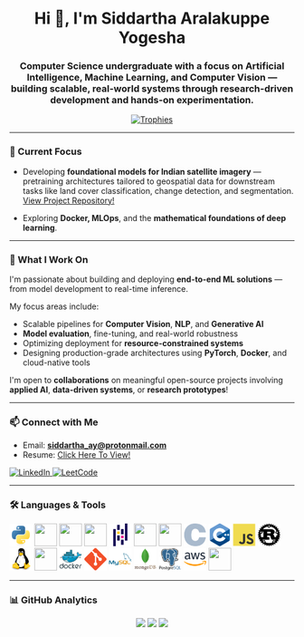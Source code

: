 <h1 align="center">Hi 👋, I'm Siddartha Aralakuppe Yogesha</h1>
<h3 align="center">Computer Science undergraduate with a focus on Artificial Intelligence, Machine Learning, and Computer Vision — building scalable, real-world systems through research-driven development and hands-on experimentation.</h3>

<p align="center">
  <a href="https://github-profile-trophy.vercel.app/?username=siddarthaa">
    <img src="https://github-profile-trophy.vercel.app/?username=siddarthaa&theme=gruvbox&margin-w=10&margin-h=10" alt="Trophies" />
  </a>
</p>

---

### 🔬 Current Focus

- Developing **foundational models for Indian satellite imagery** — pretraining architectures tailored to geospatial data for downstream tasks like land cover classification, change detection, and segmentation.  
  [View Project Repository!](https://github.com/SiddarthAA)

- Exploring **Docker, MLOps**, and the **mathematical foundations of deep learning**.

---

### 🚀 What I Work On

I'm passionate about building and deploying **end-to-end ML solutions** — from model development to real-time inference.

My focus areas include:
- Scalable pipelines for **Computer Vision**, **NLP**, and **Generative AI**
- **Model evaluation**, fine-tuning, and real-world robustness
- Optimizing deployment for **resource-constrained systems**
- Designing production-grade architectures using **PyTorch**, **Docker**, and cloud-native tools

I'm open to **collaborations** on meaningful open-source projects involving **applied AI**, **data-driven systems**, or **research prototypes**!

---

### 📫 Connect with Me

- Email: **siddartha_ay@protonmail.com**
- Resume: [Click Here To View!](https://drive.google.com/file/d/1IkIHuwMfhmvM03rcVjPbMxXswfNL_bSs/view?usp=sharing)

<p align="left">
  <a href="https://linkedin.com/in/siddarthaay" target="_blank">
    <img src="https://raw.githubusercontent.com/rahuldkjain/github-profile-readme-generator/master/src/images/icons/Social/linked-in-alt.svg" alt="LinkedIn" height="30" width="40" />
  </a>
  <a href="https://www.leetcode.com/siddarthaa" target="_blank">
    <img src="https://raw.githubusercontent.com/rahuldkjain/github-profile-readme-generator/master/src/images/icons/Social/leet-code.svg" alt="LeetCode" height="30" width="40" />
  </a>
</p>

---

### 🛠️ Languages & Tools

<p align="left">
  <img src="https://raw.githubusercontent.com/devicons/devicon/master/icons/python/python-original.svg" width="40" height="40"/>
  <img src="https://www.vectorlogo.zone/logos/pytorch/pytorch-icon.svg" width="40" height="40"/>
  <img src="https://www.vectorlogo.zone/logos/tensorflow/tensorflow-icon.svg" width="40" height="40"/>
  <img src="https://upload.wikimedia.org/wikipedia/commons/0/05/Scikit_learn_logo_small.svg" width="40" height="40"/>
  <img src="https://raw.githubusercontent.com/devicons/devicon/master/icons/pandas/pandas-original.svg" width="40" height="40"/>
  <img src="https://seaborn.pydata.org/_images/logo-mark-lightbg.svg" width="40" height="40"/>
  <img src="https://www.vectorlogo.zone/logos/opencv/opencv-icon.svg" width="40" height="40"/>
  <img src="https://raw.githubusercontent.com/devicons/devicon/master/icons/c/c-original.svg" width="40" height="40"/>
  <img src="https://raw.githubusercontent.com/devicons/devicon/master/icons/cplusplus/cplusplus-original.svg" width="40" height="40"/>
  <img src="https://raw.githubusercontent.com/devicons/devicon/master/icons/javascript/javascript-original.svg" width="40" height="40"/>
  <img src="https://raw.githubusercontent.com/devicons/devicon/master/icons/rust/rust-plain.svg" width="40" height="40"/>
  <img src="https://raw.githubusercontent.com/devicons/devicon/master/icons/linux/linux-original.svg" width="40" height="40"/>
  <img src="https://www.vectorlogo.zone/logos/gnu_bash/gnu_bash-icon.svg" width="40" height="40"/>
  <img src="https://raw.githubusercontent.com/devicons/devicon/master/icons/docker/docker-original-wordmark.svg" width="40" height="40"/>
  <img src="https://raw.githubusercontent.com/devicons/devicon/master/icons/git/git-original.svg" width="40" height="40"/>
  <img src="https://raw.githubusercontent.com/devicons/devicon/master/icons/mysql/mysql-original-wordmark.svg" width="40" height="40"/>
  <img src="https://raw.githubusercontent.com/devicons/devicon/master/icons/mongodb/mongodb-original-wordmark.svg" width="40" height="40"/>
  <img src="https://raw.githubusercontent.com/devicons/devicon/master/icons/postgresql/postgresql-original-wordmark.svg" width="40" height="40"/>
  <img src="https://raw.githubusercontent.com/devicons/devicon/master/icons/amazonwebservices/amazonwebservices-original-wordmark.svg" width="40" height="40"/>
  <img src="https://www.vectorlogo.zone/logos/google_cloud/google_cloud-icon.svg" width="40" height="40"/>
</p>

---

### 📊 GitHub Analytics

<p align="center">
  <img src="https://github-readme-stats.vercel.app/api?username=siddarthaa&show_icons=true&theme=radical&hide_border=true" width="32%" />
  <img src="https://github-readme-stats.vercel.app/api/top-langs?username=siddarthaa&show_icons=true&theme=radical&layout=compact&hide_border=true" width="25%" />
  <img src="https://github-readme-streak-stats.herokuapp.com/?user=siddarthaa&theme=radical&hide_border=true" width="32%" />
</p>
